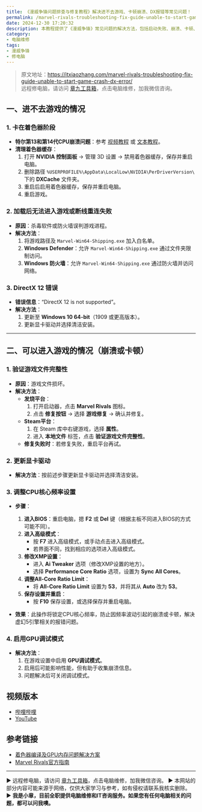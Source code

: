 ```yaml
---
title: 《漫威争锋问题排查与修复教程》解决进不去游戏、卡顿崩溃、DX报错等常见问题！
permalink: /marvel-rivals-troubleshooting-fix-guide-unable-to-start-game-crash-dx-error/
date: 2024-12-30 17:20:32
description: 本教程提供了《漫威争锋》常见问题的解决方法，包括启动失败、崩溃、卡顿、DX报错等。内容涉及清理着色器缓存、修复游戏文件、更新显卡驱动以及调整防火墙和杀毒软件设置，帮助提升游戏稳定性与流畅度。
category:
- 电脑维修
tags:
- 漫威争锋
- 修电脑
---
```


> 原文地址：<https://itxiaozhang.com/marvel-rivals-troubleshooting-fix-guide-unable-to-start-game-crash-dx-error/>  
> 远程修电脑，请访问 [章九工具箱](https://zhang9.com/)，点击电脑维修，加我微信咨询。 

## 一、进不去游戏的情况

### 1. **卡在着色器阶段**

- **特尔第13和第14代CPU崩溃问题**：参考 [视频教程](https://www.bilibili.com/video/BV12pq8YFE9Q) 或 [文本教程](https://itxiaozhang.com/marvel-rivals-shader-compilation-gpu-memory-issue/)。
- **清理着色器缓存**：
  1. 打开 **NVIDIA 控制面板** → 管理 3D 设置 → 禁用着色器缓存，保存并重启电脑。
  2. 删除路径 `%USERPROFILE%\AppData\LocalLow\NVIDIA\PerDriverVersion\` 下的 **DXCache** 文件夹。
  3. 重启后启用着色器缓存，保存并重启电脑。
  4. 重启游戏。

### 2. **加载后无法进入游戏或断线重连失败**

- **原因**：杀毒软件或防火墙误判游戏进程。
- **解决方法**：
  1. 将游戏路径及 `Marvel-Win64-Shipping.exe` 加入白名单。
  2. **Windows Defender**：允许 `Marvel-Win64-Shipping.exe` 通过文件夹限制访问。
  3. **Windows 防火墙**：允许 `Marvel-Win64-Shipping.exe` 通过防火墙并访问网络。

### 3. **DirectX 12 错误**

- **错误信息**：“DirectX 12 is not supported”。
- **解决方法**：
  1. 更新至 **Windows 10 64-bit**（1909 或更高版本）。
  2. 更新显卡驱动并选择清洁安装。

---

## 二、可以进入游戏的情况（崩溃或卡顿）

### 1. **验证游戏文件完整性**

- **原因**：游戏文件损坏。
- **解决方法**：
  - **发烧平台**：
    1. 打开启动器，点击 **Marvel Rivals** 图标。
    2. 点击 **修复按钮** → 选择 **游戏修复** → 确认并修复。
  - **Steam平台**：
    1. 在 Steam 库中右键游戏，选择 **属性**。
    2. 进入 **本地文件** 标签，点击 **验证游戏文件完整性**。
  - **修复失败时**：若修复失败，重启平台再试。

### 2. **更新显卡驱动**

- **解决方法**：按前述步骤更新显卡驱动并选择清洁安装。

### 3. **调整CPU核心频率设置**

- **步骤**：
  1. **进入BIOS**：重启电脑，摁 **F2** 或 **Del** 键（根据主板不同进入BIOS的方式可能不同）。
  2. **进入高级模式**：
     - 按 **F7** 进入高级模式，或手动点击进入高级模式。
     - 若界面不同，找到相应的选项进入高级模式。
  3. **修改XMP设置**：
     - 进入 **Ai Tweaker** 选项（修改XMP设置的地方）。
     - 选择 **Performance Core Ratio** 选项，设置为 **Sync All Cores**。
  4. **调整All-Core Ratio Limit**：
     - 将 **All-Core Ratio Limit** 设置为 **53**，并将其从 **Auto** 改为 **53**。
  5. **保存设置并重启**：
     - 按 **F10** 保存设置，或选择保存并重启电脑。

- **效果**：此操作将锁定CPU核心频率，防止因频率波动引起的崩溃或卡顿，解决虚幻5引擎相关的报错问题。

### 4. **启用GPU调试模式**

- **解决方法**：
  1. 在游戏设置中启用 **GPU调试模式**。
  2. 启用后可能影响性能，但有助于收集崩溃信息。
  3. 问题解决后可关闭调试模式。

## 视频版本

- [哔哩哔哩](https://space.bilibili.com/3546607630944387)
- [YouTube](https://www.youtube.com/@itxiaozhang)

## 参考链接

- [着色器编译及GPU内存问题解决方案](https://itxiaozhang.com/marvel-rivals-shader-compilation-gpu-memory-issue/)
- [Marvel Rivals官方指南](https://marvelrivals.163.com/guide/)

---
▶ 远程修电脑，请访问 [章九工具箱](https://zhang9.com/)，点击电脑维修，加我微信咨询。 
▶ 本网站的部分内容可能来源于网络，仅供大家学习与参考，如有侵权请联系我核实删除。  
▶ **我是小章，目前全职提供电脑维修和IT咨询服务。如果您有任何电脑相关的问题，都可以问我噢。**  
